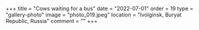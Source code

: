 +++
title = "Cows waiting for a bus"
date = "2022-07-01"
order = 19
type = "gallery-photo"
image = "photo_019.jpeg"
location = "Ivolginsk, Buryat Republic, Russia"
comment = ""
+++

